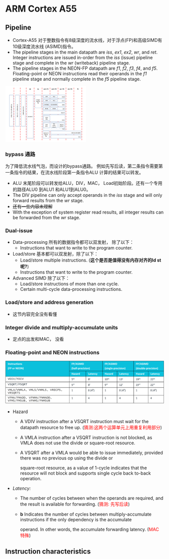 # ARM Cortex A55



## Pipeline

- Cortex-A55 对于整数指令有8级深度的流水线，对于浮点(FP)和高级SIMD有10级深度流水线 (ASIMD)指令。
- The pipeline stages in the main datapath are *iss*, *ex1*, *ex2*, *wr*, and *ret*. Integer instructions are issued in-order from the *iss* (issue) pipeline stage and complete in the *wr* (writeback) pipeline stage. 
- The pipeline stages in the NEON-FP datapath are *f1*, *f2*, *f3*, *f4*, and *f5*. Floating-point or NEON instructions read their operands in the *f1* pipeline stage and normally complete in the *f5* pipeline stage. 

<img src="arm_cortex_a55_otp.assets/image-20221028104850474.png" alt="image-20221028104850474" style="zoom: 25%;" />

### bypass 通路

为了降低流水线气泡，而设计的bypass通路。 例如先写后读，第二条指令需要第一条指令的结果，在流水线阶段第一条指令ALU 计算的结果可以转发。

- ALU 末尾阶段可以转发给ALU，DIV，MAC， Load初始阶段。还有一个专用的路径ALU0 到ALU1 和ALU1到ALU0。
- The DIV pipeline can only accept operands in the *iss* stage and will only forward results from the *wr* stage.
- ~~还有一些内容未理解~~
- With the exception of system register read results, all integer results can be forwarded from the *wr* stage.

### **Dual-issue**

- Data-processing 所有的数据指令都可以双发射， 除了以下：
  - Instructions that want to write to the program counter.
- Load/store  基本都可以双发射，除了以下：
  - Load/store multiple instructions. (**这个是否是值得没有内存对齐的ld st呢?**)
  - Instructions that want to write to the program counter.
- Advanced SIMD 除了以下：
  - Load/store instructions of more than one cycle.
  - Certain multi-cycle data-processing instructions.

### **Load/store and address generation**

- 这节内容完全没有看懂

### **Integer divide and multiply-accumulate units**

- 定点的出发和MAC， 没看

### **Floating-point and NEON instructions**



![image-20221028155131967](arm_cortex_a55_otp.assets/image-20221028155131967.png)

- Hazard

  - A VDIV instruction after a VSQRT instruction must wait for the datapath resource to free up.  (<font color=red>猜测:这两个运算单元上用重复利用部分</font>)

  - A VMLA instruction after a VSQRT instruction is not blocked, as VMLA does not use the divide or square-root resource. 

  - A VSQRT after a VMLA would be able to issue immediately, provided there was no previous op using the divide or 

    square-root resource, as a value of 1-cycle indicates that the resource will not block and supports single cycle back to-back operation.

- *Latency:*

  -  The number of cycles between when the operands are required, and the result is available for forwarding.  (<font color=red>猜测: 先写后读</font>)

  - **b** Indicates the number of cycles between multiply-accumulate instructions if the only dependency is the accumulate 

    operand. In other words, the accumulate forwarding latency. (<font color=red>MAC 特殊</font>)




## **Instruction characteristics**

